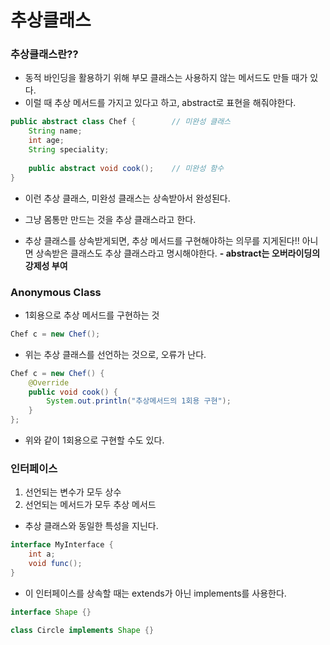 # 추상클래스

### 추상클래스란??

- 동적 바인딩을 활용하기 위해 부모 클래스는 사용하지 않는 메서드도 만들 때가 있다.
- 이럴 때 추상 메서드를 가지고 있다고 하고, abstract로 표현을 해줘야한다.

```java
public abstract class Chef {		// 미완성 클래스
    String name;
    int age;
    String speciality;
    
    public abstract void cook();	// 미완성 함수
}
```

- 이런 추상 클래스, 미완성 클래스는 상속받아서 완성된다.
- 그냥 몸통만 만드는 것을 추상 클래스라고 한다.



- 추상 클래스를 상속받게되면, 추상 메서드를 구현해야하는 의무를 지게된다!! 아니면 상속받은 클래스도 추상 클래스라고 명시해야한다. **- abstract는 오버라이딩의 강제성 부여**



### Anonymous Class

- 1회용으로 추상 메서드를 구현하는 것

```java
Chef c = new Chef();
```

- 위는 추상 클래스를 선언하는 것으로, 오류가 난다.

```java
Chef c = new Chef() {
    @Override
    public void cook() {
        System.out.println("추상메서드의 1회용 구현");
    }
};
```

- 위와 같이 1회용으로 구현할 수도 있다.



### 인터페이스

1. 선언되는 변수가 모두 상수
2. 선언되는 메서드가 모두 추상 메서드

- 추상 클래스와 동일한 특성을 지닌다.

```java
interface MyInterface {
    int a;
    void func();
}
```

- 이 인터페이스를 상속할 때는 extends가 아닌 implements를 사용한다.

```java
interface Shape {}

class Circle implements Shape {}
```

